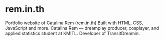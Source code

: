 # rem.in.th
Portfolio website of Catalina Rem (rem.in.th) Built with HTML, CSS, JavaScript and more. Catalina Rem — dreamplay producer, cosplayer, and applied statistics student at KMITL. Developer of TransitDreamin.
